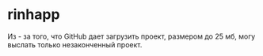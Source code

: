 # rinhapp
Из - за того, что GitHub дает загрузить проект, размером до 25 мб, могу выслать только незаконченный проект.
